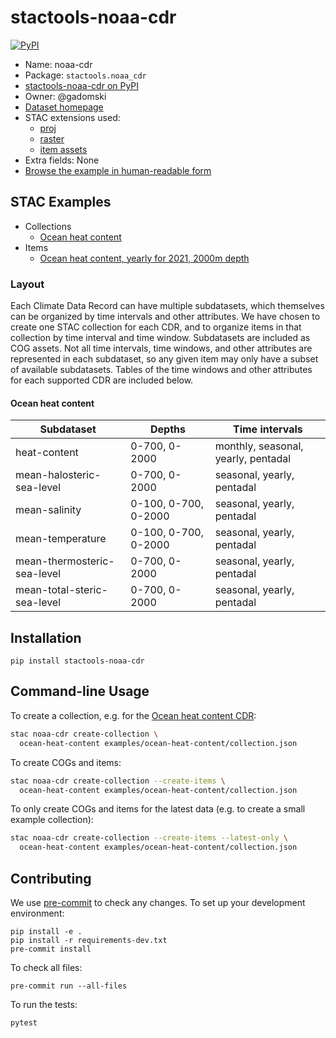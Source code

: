 # stactools-noaa-cdr

[![PyPI](https://img.shields.io/pypi/v/stactools-noaa-cdr)](https://pypi.org/project/stactools-noaa-cdr/)

- Name: noaa-cdr
- Package: `stactools.noaa_cdr`
- [stactools-noaa-cdr on PyPI](https://pypi.org/project/stactools-noaa-cdr/)
- Owner: @gadomski
- [Dataset homepage](https://www.ncei.noaa.gov/products/climate-data-records/)
- STAC extensions used:
  - [proj](https://github.com/stac-extensions/projection)
  - [raster](https://github.com/stac-extensions/raster)
  - [item assets](https://github.com/stac-extensions/item-assets)
- Extra fields: None
- [Browse the example in human-readable form](https://radiantearth.github.io/stac-browser/#/external/raw.githubusercontent.com/stactools-packages/noaa-cdr/main/examples/catalog.json)

## STAC Examples

- Collections
  - [Ocean heat content](examples/ocean-heat-content/collection.json)
- Items
  - [Ocean heat content, yearly for 2021, 2000m depth](examples/ocean-heat-content/ocean-heat-content-2021-2000m/ocean-heat-content-2021-2000m.json)

### Layout

Each Climate Data Record can have multiple subdatasets, which themselves can be
organized by time intervals and other attributes. We have chosen to create one
STAC collection for each CDR, and to organize items in that collection by time
interval and time window. Subdatasets are included as COG assets. Not all time
intervals, time windows, and other attributes are represented in each
subdataset, so any given item may only have a subset of available subdatasets.
Tables of the time windows and other attributes for each supported CDR are
included below.

#### Ocean heat content

| Subdataset | Depths | Time intervals |
| -- | -- | -- |
| heat-content | 0-700, 0-2000 | monthly, seasonal, yearly, pentadal |
| mean-halosteric-sea-level | 0-700, 0-2000 | seasonal, yearly, pentadal |
| mean-salinity | 0-100, 0-700, 0-2000 | seasonal, yearly, pentadal |
| mean-temperature | 0-100, 0-700, 0-2000 | seasonal, yearly, pentadal |
| mean-thermosteric-sea-level | 0-700, 0-2000 | seasonal, yearly, pentadal |
| mean-total-steric-sea-level | 0-700, 0-2000 | seasonal, yearly, pentadal |

## Installation

```shell
pip install stactools-noaa-cdr
```

## Command-line Usage

To create a collection, e.g. for the [Ocean heat content CDR](https://www.ncei.noaa.gov/products/climate-data-records/global-ocean-heat-content):

```sh
stac noaa-cdr create-collection \
  ocean-heat-content examples/ocean-heat-content/collection.json
```

To create COGs and items:

```sh
stac noaa-cdr create-collection --create-items \
  ocean-heat-content examples/ocean-heat-content/collection.json
```

To only create COGs and items for the latest data (e.g. to create a small
example collection):

```sh
stac noaa-cdr create-collection --create-items --latest-only \
  ocean-heat-content examples/ocean-heat-content/collection.json
```

## Contributing

We use [pre-commit](https://pre-commit.com/) to check any changes.
To set up your development environment:

```shell
pip install -e .
pip install -r requirements-dev.txt
pre-commit install
```

To check all files:

```shell
pre-commit run --all-files
```

To run the tests:

```shell
pytest
```
